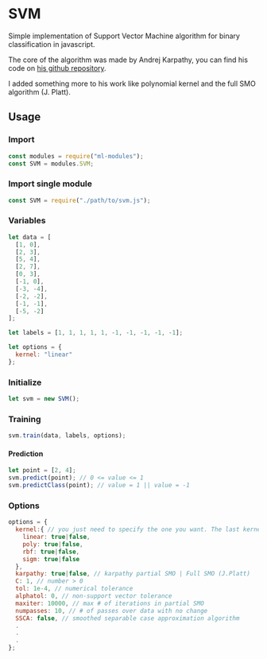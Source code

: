# SVM

Simple implementation of Support Vector Machine algorithm for binary classification in javascript.

The core of the algorithm was made by Andrej Karpathy, you can find his code on [his github repository](https://github.com/karpathy/svmjs).

I added something more to his work like polynomial kernel and the full SMO algorithm (J. Platt).

## Usage

### Import

```javascript
const modules = require("ml-modules");
const SVM = modules.SVM;
```

### Import single module

```javascript
const SVM = require("./path/to/svm.js");
```

### Variables

```javascript
let data = [
  [1, 0],
  [2, 3],
  [5, 4],
  [2, 7],
  [0, 3],
  [-1, 0],
  [-3, -4],
  [-2, -2],
  [-1, -1],
  [-5, -2]
];

let labels = [1, 1, 1, 1, 1, -1, -1, -1, -1, -1];

let options = {
  kernel: "linear"
};
```

### Initialize

```javascript
let svm = new SVM();
```

### Training

```javascript
svm.train(data, labels, options);
```

#### Prediction

```javascript
let point = [2, 4];
svm.predict(point); // 0 <= value <= 1
svm.predictClass(point); // value = 1 || value = -1
```

### Options

```javascript
options = {
  kernel:{ // you just need to specify the one you want. The last kernel set to true will be used
    linear: true|false,
    poly: true|false,
    rbf: true|false,
    sigm: true|false
  },
  karpathy: true|false, // karpathy partial SMO | Full SMO (J.Platt)
  C: 1, // number > 0
  tol: 1e-4, // numerical tolerance
  alphatol: 0, // non-support vector tolerance
  maxiter: 10000, // max # of iterations in partial SMO
  numpasses: 10, // # of passes over data with no change
  SSCA: false, // smoothed separable case approximation algorithm
  .
  .
  .
};
```
